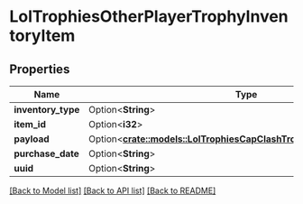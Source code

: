 # LolTrophiesOtherPlayerTrophyInventoryItem

## Properties

Name | Type | Description | Notes
------------ | ------------- | ------------- | -------------
**inventory_type** | Option<**String**> |  | [optional]
**item_id** | Option<**i32**> |  | [optional]
**payload** | Option<[**crate::models::LolTrophiesCapClashTrophyEntitlementPayload**](LolTrophiesCapClashTrophyEntitlementPayload.md)> |  | [optional]
**purchase_date** | Option<**String**> |  | [optional]
**uuid** | Option<**String**> |  | [optional]

[[Back to Model list]](../README.md#documentation-for-models) [[Back to API list]](../README.md#documentation-for-api-endpoints) [[Back to README]](../README.md)


